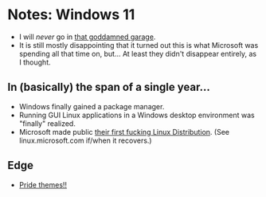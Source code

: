 # Notes: Windows 11

* I will *never* go in [that goddamned garage](https://www.microsoft.com/en-us/garage/).
* It is still mostly disappointing that it turned out this is what Microsoft was spending all that time on, but... At least they didn't disappear entirely, as I thought.

## In (basically) the span of a single year...

* Windows finally gained a package manager.
* Running GUI Linux applications in a Windows desktop environment was "finally" realized.
* Microsoft made public [their first fucking Linux Distribution](https://github.com/microsoft/CBL-Mariner). (See linux.microsoft.com if/when it recovers.)



## Edge

* [Pride themes!!](https://microsoftedge.microsoft.com/addons/detail/pride/gpahbdchbfofplfeaeipcphhbdhdpnae)